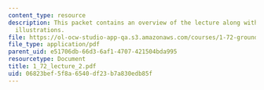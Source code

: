 ```yaml
---
content_type: resource
description: This packet contains an overview of the lecture along with diagrams and
  illustrations.
file: https://ol-ocw-studio-app-qa.s3.amazonaws.com/courses/1-72-groundwater-hydrology-fall-2005/06823bef5f8a6540df23b7a830edb85f_1_72_lecture_2.pdf
file_type: application/pdf
parent_uid: e51706db-66d3-6af1-4707-421504bda995
resourcetype: Document
title: 1_72_lecture_2.pdf
uid: 06823bef-5f8a-6540-df23-b7a830edb85f
---
```


